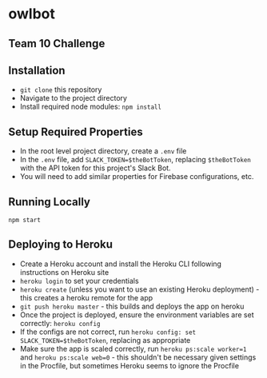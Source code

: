 # owlbot
## Team 10 Challenge

## Installation
* `git clone` this repository
* Navigate to the project directory
* Install required node modules: `npm install`

## Setup Required Properties
* In the root level project directory, create a `.env` file
* In the `.env` file, add `SLACK_TOKEN=$theBotToken`, replacing `$theBotToken` with the API token for this project's Slack Bot.
* You will need to add similar properties for Firebase configurations, etc.

## Running Locally

`npm start`

## Deploying to Heroku

* Create a Heroku account and install the Heroku CLI following instructions on Heroku site
* `heroku login` to set your credentials
* `heroku create` (unless you want to use an existing Heroku deployment) - this creates a heroku remote for the app
* `git push heroku master` - this builds and deploys the app on heroku
* Once the project is deployed, ensure the environment variables are set correctly: `heroku config`
* If the configs are not correct, run `heroku config: set SLACK_TOKEN=$theBotToken`, replacing as appropriate
* Make sure the app is scaled correctly, run `heroku ps:scale worker=1` and `heroku ps:scale web=0` - this shouldn't be necessary given settings in the Procfile, but sometimes Heroku seems to ignore the Procfile